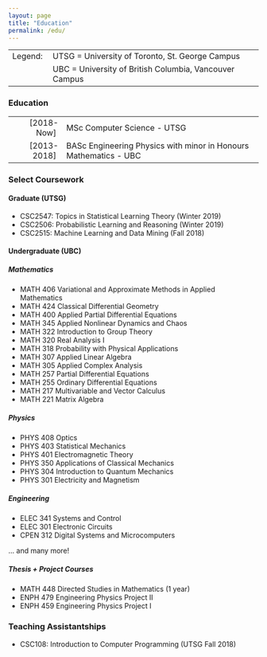 ```yaml
---
layout: page
title: "Education"
permalink: /edu/
---
```


| | | 
|-------: | :---| 
| Legend:&nbsp;| UTSG = University of Toronto, St. George Campus |
|         | UBC = University of British Columbia, Vancouver Campus |

### Education

| | | 
| ---:|:--- | 
| [2018-Now]&nbsp;| MSc Computer Science - UTSG | 
| [2013-2018]&nbsp;| BASc Engineering Physics with minor in Honours Mathematics - UBC | 

### Select Coursework

#### Graduate (UTSG)

* CSC2547: Topics in Statistical Learning Theory (Winter 2019)
* CSC2506: Probabilistic Learning and Reasoning (Winter 2019)
* CSC2515: Machine Learning and Data Mining (Fall 2018)

#### Undergraduate (UBC)

##### Mathematics

* MATH 406 Variational and Approximate Methods in Applied Mathematics
* MATH 424 Classical Differential Geometry
* MATH 400 Applied Partial Differential Equations
* MATH 345 Applied Nonlinear Dynamics and Chaos
* MATH 322 Introduction to Group Theory
* MATH 320 Real Analysis I
* MATH 318 Probability with Physical Applications
* MATH 307 Applied Linear Algebra
* MATH 305 Applied Complex Analysis
* MATH 257 Partial Differential Equations
* MATH 255 Ordinary Differential Equations
* MATH 217 Multivariable and Vector Calculus
* MATH 221 Matrix Algebra
 
##### Physics
* PHYS 408 Optics
* PHYS 403 Statistical Mechanics
* PHYS 401 Electromagnetic Theory
* PHYS 350 Applications of Classical Mechanics
* PHYS 304 Introduction to Quantum Mechanics
* PHYS 301 Electricity and Magnetism

##### Engineering
* ELEC 341 Systems and Control
* ELEC 301 Electronic Circuits
* CPEN 312 Digital Systems and Microcomputers

... and many more!

##### Thesis + Project Courses
* MATH 448 Directed Studies in Mathematics (1 year)
* ENPH 479 Engineering Physics Project II
* ENPH 459 Engineering Physics Project I

### Teaching Assistantships

* CSC108: Introduction to Computer Programming (UTSG Fall 2018)
